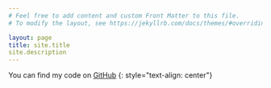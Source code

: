 ```yaml
---
# Feel free to add content and custom Front Matter to this file.
# To modify the layout, see https://jekyllrb.com/docs/themes/#overriding-theme-defaults

layout: page
title: site.title
site.description
---
```

You can find my code on [GitHub](https://github.com/ArturRuZ) {: style="text-align: center"}
